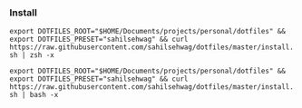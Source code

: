 ### Install
`export DOTFILES_ROOT="$HOME/Documents/projects/personal/dotfiles" && export DOTFILES_PRESET="sahilsehwag" && curl https://raw.githubusercontent.com/sahilsehwag/dotfiles/master/install.sh | zsh -x`

`export DOTFILES_ROOT="$HOME/Documents/projects/personal/dotfiles" && export DOTFILES_PRESET="sahilsehwag" && curl https://raw.githubusercontent.com/sahilsehwag/dotfiles/master/install.sh | bash -x`
